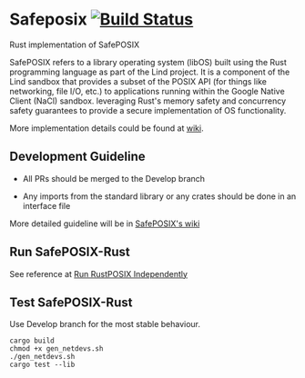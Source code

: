 # Safeposix [![Build Status](https://github.com/Lind-Project/safeposix-rust/actions/workflows/lind-selfhost.yml/badge.svg?branch=develop)](https://github.com/Lind-Project/safeposix-rust/actions/workflows/lind-selfhost.yml)
Rust implementation of SafePOSIX

SafePOSIX refers to a library operating system (libOS) built using the Rust programming language as part of the Lind project.
It is a component of the Lind sandbox that provides a subset of the POSIX API (for things like networking, file I/O, etc.) to applications running within the Google Native Client (NaCl) sandbox. leveraging Rust's memory safety and concurrency safety guarantees to provide a secure implementation of OS functionality.

More implementation details could be found at [wiki](https://github.com/Lind-Project/safeposix-rust/wiki).

## Development Guideline

- All PRs should be merged to the Develop branch

- Any imports from the standard library or any crates should be done in an interface file

More detailed guideline will be in [SafePOSIX's wiki](https://github.com/Lind-Project/safeposix-rust/wiki/Style-Guide)

## Run SafePOSIX-Rust

See reference at [Run RustPOSIX Independently](https://github.com/Lind-Project/safeposix-rust/wiki/Run-Independently)

## Test SafePOSIX-Rust

Use Develop branch for the most stable behaviour.

```
cargo build
chmod +x gen_netdevs.sh 
./gen_netdevs.sh 
cargo test --lib
```
